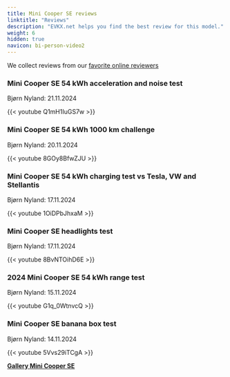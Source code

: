 ```yaml
---
title: Mini Cooper SE reviews
linktitle: "Reviews"
description: "EVKX.net helps you find the best review for this model."
weight: 6
hidden: true
navicon: bi-person-video2
---
```

We collect reviews from our [favorite online reviewers](../../../../../guides/evreviewers/)

<div class="container text-center shadow p-2 pe-4 mb-5 bg-body-tertiary rounded border">
<h3>Mini Cooper SE 54 kWh acceleration and noise test</h3>
<p>Bjørn Nyland: 21.11.2024</p>

{{< youtube Q1mH1IuGS7w >}}

</div>
<div class="container text-center shadow p-2 pe-4 mb-5 bg-body-tertiary rounded border">
<h3>Mini Cooper SE 54 kWh 1000 km challenge</h3>
<p>Bjørn Nyland: 20.11.2024</p>

{{< youtube 8GOy8BfwZJU >}}

</div>
<div class="container text-center shadow p-2 pe-4 mb-5 bg-body-tertiary rounded border">
<h3>Mini Cooper SE 54 kWh charging test vs Tesla, VW and Stellantis</h3>
<p>Bjørn Nyland: 17.11.2024</p>

{{< youtube 1OiDPbJhxaM >}}

</div>
<div class="container text-center shadow p-2 pe-4 mb-5 bg-body-tertiary rounded border">
<h3>Mini Cooper SE headlights test</h3>
<p>Bjørn Nyland: 17.11.2024</p>

{{< youtube 8BvNTOihD6E >}}

</div>
<div class="container text-center shadow p-2 pe-4 mb-5 bg-body-tertiary rounded border">
<h3>2024 Mini Cooper SE 54 kWh range test</h3>
<p>Bjørn Nyland: 15.11.2024</p>

{{< youtube G1q_0WtnvcQ >}}

</div>
<div class="container text-center shadow p-2 pe-4 mb-5 bg-body-tertiary rounded border">
<h3>Mini Cooper SE banana box test</h3>
<p>Bjørn Nyland: 14.11.2024</p>

{{< youtube 5Vvs29iTCgA >}}

</div>
<div class="mt-3 mb-3">
<a href="../gallery/" class="text-decoration-none text-black">
<strong><i class="bi-arrow-left"></i>Gallery  </strong>
</a>
<a href="../" class="text-decoration-none text-black float-end">
<strong>Mini Cooper SE <i class="bi-arrow-right"></i></strong>
</a>
</div>
